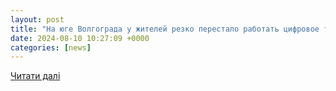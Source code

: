 ```yaml
---
layout: post
title: "На юге Волгограда у жителей резко перестало работать цифровое телевидение - 10 августа 2024"
date: 2024-08-10 10:27:09 +0000
categories: [news]
---
```


[Читати далі](https://v1.ru/text/gorod/2024/08/10/73943435/)
